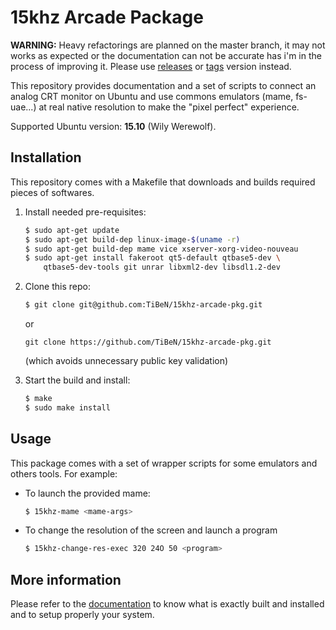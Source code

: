 15khz Arcade Package
====================

**WARNING:** Heavy refactorings are planned on the master branch, it may
not works as expected or the documentation can not be accurate has i'm in
the process of improving it. Please use 
[releases](https://github.com/TiBeN/15khz-arcade-pkg/releases) or 
[tags](https://github.com/TiBeN/15khz-arcade-pkg/tags) version instead.

This repository provides documentation and a set of scripts to connect 
an analog CRT monitor on Ubuntu and use commons emulators 
(mame, fs-uae...) at real native resolution to make the "pixel perfect"
experience. 

Supported Ubuntu version: **15.10** (Wily Werewolf).

Installation
------------

This repository comes with a Makefile that downloads and builds required
pieces of softwares.

1.  Install needed pre-requisites:

    ```bash
    $ sudo apt-get update
    $ sudo apt-get build-dep linux-image-$(uname -r)
    $ sudo apt-get build-dep mame vice xserver-xorg-video-nouveau
    $ sudo apt-get install fakeroot qt5-default qtbase5-dev \
        qtbase5-dev-tools git unrar libxml2-dev libsdl1.2-dev
    ```

2.  Clone this repo:

    ```bash
    $ git clone git@github.com:TiBeN/15khz-arcade-pkg.git
    ```
    or 
    ```
    git clone https://github.com/TiBeN/15khz-arcade-pkg.git
    ```
    (which avoids unnecessary public key validation)

3.  Start the build and install:

    ```bash
    $ make
    $ sudo make install
    ```

Usage
-----

This package comes with a set of wrapper scripts for some emulators and
others tools. For example:

-   To launch the provided mame: 

    ```bash
    $ 15khz-mame <mame-args>
    ```

-   To change the resolution of the screen and launch a program
    
    ```bash
    $ 15khz-change-res-exec 320 24O 50 <program>
    ```

More information
----------------

Please refer to the [documentation](doc/15khz-package-documentation.md) 
to know what is exactly built and installed and to setup properly your 
system.
